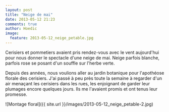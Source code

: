 ```yaml
---
layout: post
title: "Neige de mai"
date: 2013-05-12 21:23
comments: true
author: Hoedic
image:
  feature: 2013-05-12_neige_petable.jpg
---
```



Cerisiers et pommetiers avaient pris rendez-vous avec le vent aujourd'hui pour nous donner le spectacle d'une neige de mai. Neige parfois blanche, parfois rose se posant d'un souffle sur l'herbe verte.

Depuis des années, nous voulions aller au jardin botanique pour l'apothéose florale des cerisiers. J'ai passé à peu près toute la semaine à regarder d'un air menaçant les cerisiers dans les rues, les enjoignant de garder leur plumages encore quelques jours. Ils me l'avaient promis et ont tenus leur promesse.

![Montage floral]({{ site.url }}/images/2013-05-12_neige_petable-2.jpg)
